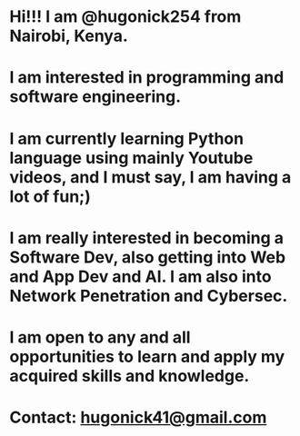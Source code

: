 # Hi!!! I am @hugonick254 from Nairobi, Kenya.
# I am interested in programming and software engineering.
# I am currently learning Python language using mainly Youtube videos, and I must say, I am having a lot of fun;)
# I am really interested in becoming a Software Dev, also getting into Web and App Dev and AI. I am also into Network Penetration and Cybersec.
# I am open to any and all opportunities to learn and apply my acquired skills and knowledge.
# Contact: hugonick41@gmail.com
